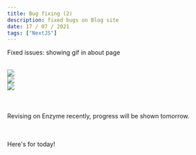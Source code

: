 ```yaml
---
title: Bug fixing (2)
description: fixed bugs on Blog site
date: 17 / 07 / 2021
tags: ["NextJS"]
---
```


<p>Fixed issues: showing gif in about page<br/><br/></p>
<Image layout='fill' src='/image/Blog/20210717-0225/20210717-0001.png'></Image><br/>
<Image layout='fill' src='/image/Blog/20210717-0225/20210717-0002.png'></Image><br/>
<Image layout='fill' src='/image/Blog/20210717-0225/20210717-0003.png'></Image><br/>
<br/><br/><br/>
Revising on Enzyme recently, progress will be shown tomorrow.
<br/><br/><br/>
<p>Here's for today!</p>
